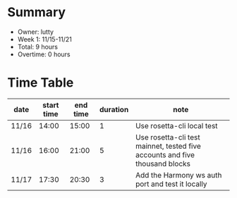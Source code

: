 # Summary
* Owner: lutty
* Week 1: 11/15-11/21
* Total: 9 hours
* Overtime: 0 hours

# Time Table
| date  | start time  | end time | duration  |  note |
|---|---|---|---|---|
| 11/16  | 14:00  | 15:00  | 1  | Use rosetta-cli local test|
| 11/16  | 16:00  | 21:00  | 5  | Use rosetta-cli test mainnet, tested five accounts and five thousand blocks|
| 11/17  | 17:30  | 20:30  | 3  | Add the Harmony ws auth port and test it locally|

